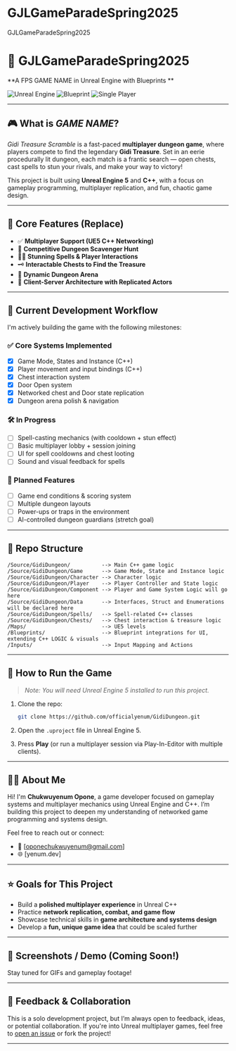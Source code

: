 # GJLGameParadeSpring2025
GJLGameParadeSpring2025

# 🏰 GJLGameParadeSpring2025

**A FPS GAME NAME in Unreal Engine with Blueprints **

![Unreal Engine](https://img.shields.io/badge/Engine-Unreal%20Engine-1f1f1f?logo=unrealengine&logoColor=white)
![Blueprint](https://img.shields.io/badge/Language-C++-blue)
![Single Player](https://img.shields.io/badge/Gameplay-Multiplayer-green)

---

## 🎮 What is *GAME NAME*?

*Gidi Treasure Scramble* is a fast-paced **multiplayer dungeon game**, where players compete to find the legendary **Gidi Treasure**. Set in an eerie procedurally lit dungeon, each match is a frantic search — open chests, cast spells to stun your rivals, and make your way to victory!

This project is built using **Unreal Engine 5** and **C++**, with a focus on gameplay programming, multiplayer replication, and fun, chaotic game design.

---

## 🧩 Core Features (Replace)

- ✅ **Multiplayer Support (UE5 C++ Networking)**
- 🎯 **Competitive Dungeon Scavenger Hunt**
- 🧙‍♂️ **Stunning Spells & Player Interactions**
- 🗝️ **Interactable Chests to Find the Treasure**
- 🧭 **Dynamic Dungeon Arena**
- 📡 **Client-Server Architecture with Replicated Actors**

---

## 🚧 Current Development Workflow

I'm actively building the game with the following milestones:

### ✅ Core Systems Implemented
- [x] Game Mode, States and Instance (C++)
- [x] Player movement and input bindings (C++)
- [x] Chest interaction system
- [x] Door Open system
- [x] Networked chest and Door state replication
- [x] Dungeon arena polish & navigation

### 🛠️ In Progress
- [ ] Spell-casting mechanics (with cooldown + stun effect)
- [ ] Basic multiplayer lobby + session joining
- [ ] UI for spell cooldowns and chest looting
- [ ] Sound and visual feedback for spells

### 🧪 Planned Features
- [ ] Game end conditions & scoring system
- [ ] Multiple dungeon layouts
- [ ] Power-ups or traps in the environment
- [ ] AI-controlled dungeon guardians (stretch goal)

---

## 📂 Repo Structure

```
/Source/GidiDungeon/          --> Main C++ game logic
/Source/GidiDungeon/Game      --> Game Mode, State and Instance logic
/Source/GidiDungeon/Character --> Character logic
/Source/GidiDungeon/Player    --> Player Controller and State logic
/Source/GidiDungeon/Component --> Player and Game System Logic will go here
/Source/GidiDungeon/Data      --> Interfaces, Struct and Enumerations will be declared here
/Source/GidiDungeon/Spells/   --> Spell-related C++ classes
/Source/GidiDungeon/Chests/   --> Chest interaction & treasure logic
/Maps/                        --> UE5 levels
/Blueprints/                  --> Blueprint integrations for UI, extending C++ LOGIC & visuals
/Inputs/                      --> Input Mapping and Actions
```

---

## 🚀 How to Run the Game

> *Note: You will need Unreal Engine 5 installed to run this project.*

1. Clone the repo:
   ```bash
   git clone https://github.com/officialyenum/GidiDungeon.git
   ```

2. Open the `.uproject` file in Unreal Engine 5.

3. Press **Play** (or run a multiplayer session via Play-In-Editor with multiple clients).

---

## 🙋‍♂️ About Me

Hi! I'm **Chukwuyenum Opone**, a game developer focused on gameplay systems and multiplayer mechanics using Unreal Engine and C++. I’m building this project to deepen my understanding of networked game programming and systems design.

Feel free to reach out or connect:
- 📧 [oponechukwuyenum@gmail.com]
- 🌐 [yenum.dev]

---

## ⭐️ Goals for This Project

- Build a **polished multiplayer experience** in Unreal C++
- Practice **network replication, combat, and game flow**
- Showcase technical skills in **game architecture and systems design**
- Develop a **fun, unique game idea** that could be scaled further

---

## 📸 Screenshots / Demo (Coming Soon!)

Stay tuned for GIFs and gameplay footage!

---

## 📣 Feedback & Collaboration

This is a solo development project, but I’m always open to feedback, ideas, or potential collaboration. If you're into Unreal multiplayer games, feel free to [open an issue](#) or fork the project!

---

